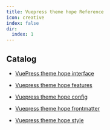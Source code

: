 ```yaml
---
title: Vuepress theme hope Reference
icon: creative
index: false
dir:
  index: 1
---
```


## Catalog

- [VuePress theme hope interface](interface.md)

- [Vuepress theme hope features](features.md)

- [Vuepress theme hope config](theme-config.md)

- [Vuepress theme hope frontmatter]()

- [Vuepress theme hope style]()